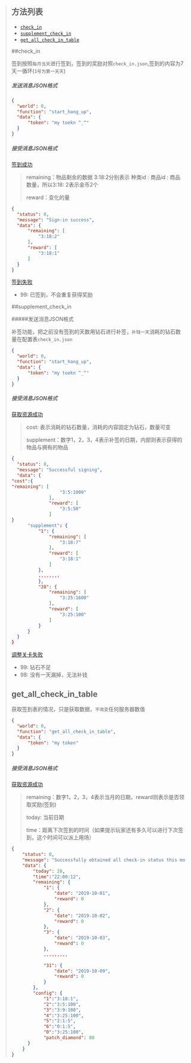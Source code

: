 > ## 方法列表
>
> * [`check_in`](##check_in)
> * [`supplement_check_in`](##supplement_check_in)
> * [`get_all_check_in_table`](##get_all_check_in_table)
>
> 
>
> ##check_in
>
> 签到按照`每月当天`进行签到，签到的奖励对照`check_in.json`,签到的内容为7天一循环(`1号为第一天天`)
>
> ##### 发送消息JSON格式
>
> ```json
> {
> 	"world": 0, 
> 	"function": "start_hang_up",
> 	"data": {
> 		"token": "my toekn ^_^"
> 	}
> }
> ```
>
> ##### 接受消息JSON格式
>
> [签到成功]()
>
> > remaining：物品剩余的数据 3:18:2分别表示 种类id : 商品id : 商品数量，所以3:18: 2表示金币2个
> >
> > reward：变化的量
>
> ```json
> {
> 	"status": 0,
> 	"message": "Sign-in success",
> 	"data": {
> 		"remaining": [
> 			"3:18:2"
> 		],
> 		"reward": [
> 			"3:18:1"
> 		]
> 	}
> } 
> ```
>
> [签到失败]()
>
> * 99: 已签到，不会重复获得奖励
>
> 
>
> 
>
> ##supplement_check_in
>
> #####发送消息JSON格式
>
> 补签功能，把之前没有签到的天数用钻石进行补签，`补钱一天`消耗的钻石数量在配置表`check_in.json`
>
> ```json
> {
> 	"world": 0, 
> 	"function": "start_hang_up",
> 	"data": {
> 		"token": "my toekn ^_^"
> 	}
> }
> ```
>
> ##### 接受消息JSON格式
>
> [获取资源成功]()
>
> > cost: 表示消耗的钻石数量，消耗的内容固定为钻石，数量可变
> >
> > supplement：数字1，2，3，4表示补签的日期，内部则表示获得的物品与拥有的物品
>
> ```json
> {
> 	"status": 0,
> 	"message": "Successful signing",
> 	"data": {
> "cost":{
> "remaining": [
> 					"3:5:1000"
> 				],
> 				"reward": [
> 					"3:5:50"
> 				]
> }
> 		"supplement": {
> 			"1": {
> 				"remaining": [
> 					"3:18:7"
> 				],
> 				"reward": [
> 					"3:18:1"
> 				]
> 			},
> 			........
> 			},
> 			"28": {
> 				"remaining": [
> 					"3:25:1600"
> 				],
> 				"reward": [
> 					"3:25:100"
> 				]
> 			}
> 		}
> 	}
> }
> ```
>
> [调整关卡失败]()
>
> * 99: 钻石不足
> * 98: 没有一天漏掉，无法补钱
>
> 
>
> ## get_all_check_in_table
>
> 获取签到表的情况，只是获取数据，`不改变`任何服务器数值
>
> ```json
> {
> 	"world": 0,
> 	"function": "get_all_check_in_table",
> 	"data": {
> 		"token": "my token"
> 	}
> }
> ```
>
> ##### 接受消息JSON格式
>
> [获取资源成功]()
>
> > remaining：数字1，2，3，4表示当月的日期，reward则表示是否领取奖励(签到)
> >
> > today: 当前日期
> >
> > time：距离下次签到的时间（如果提示玩家还有多久可以进行下次签到，这个时间可以派上用场）
>
> ```json
> {
>     "status": 0,
>     "message": "Successfully obtained all check-in status this month",
>     "data": {
>         "today": 28,
>         "time":"22:00:12",
>         "remaining": {
>             "1": {
>                 "date": "2019-10-01",
>                 "reward": 0
>             },
>             "2": {
>                 "date": "2019-10-02",
>                 "reward": 0
>             },
>             "3": {
>                 "date": "2019-10-03",
>                 "reward": 0
>             },
>             .........
> 
>             "31": {
>                 "date": "2019-10-09",
>                 "reward": 0
>             }
>         },
>         "config": {
>             "1":"3:18:1",
>             "2":"3:5:100",
>             "3":"3:9:100",
>             "4":"3:25:100",
>             "5":"2:1:5",
>             "6":"0:1:5",
>             "0":"3:25:100",
>             "patch_diamond": 80
> 		}
>     }
> }
> ```
>
